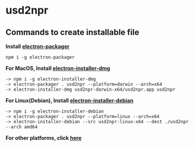 # usd2npr

## Commands to create installable file
**Install [electron-packager](https://github.com/electron/electron-packager)**
```
npm i -g electron-packager
```

**For MacOS, Install [electron-installer-dmg](https://github.com/electron-userland/electron-installer-dmg)**
```
-> npm i -g electron-installer-dmg
-> electron-packager . usd2npr --platform=darwin --arch=x64
-> electron-installer-dmg usd2npr-darwin-x64/usd2npr.app usd2npr
```

**For Linux(Debian), Install [electron-installer-debian](https://github.com/electron-userland/electron-installer-debian)**
```
-> npm i -g electron-installer-debian
-> electron-packager . usd2npr --platform=linux --arch=x64
-> electron-installer-debian --src usd2npr-linux-x64 --dest ./usd2npr --arch amd64
```

**For other platforms, click [here](https://github.com/electron/electron-packager#distributable-creators)**